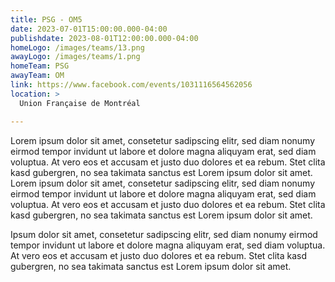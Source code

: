 ```yaml
---
title: PSG - OM5
date: 2023-07-01T15:00:00.000-04:00
publishdate: 2023-08-01T12:00:00.000-04:00
homeLogo: /images/teams/13.png
awayLogo: /images/teams/1.png
homeTeam: PSG
awayTeam: OM
link: https://www.facebook.com/events/1031116564562056
location: >
  Union Française de Montréal

---
```


Lorem ipsum dolor sit amet, consetetur sadipscing elitr, sed diam nonumy eirmod tempor invidunt ut labore et dolore magna aliquyam erat, sed diam voluptua. At vero eos et accusam et justo duo dolores et ea rebum. Stet clita kasd gubergren, no sea takimata sanctus est Lorem ipsum dolor sit amet. Lorem ipsum dolor sit amet, consetetur sadipscing elitr, sed diam nonumy eirmod tempor invidunt ut labore et dolore magna aliquyam erat, sed diam voluptua. At vero eos et accusam et justo duo dolores et ea rebum. Stet clita kasd gubergren, no sea takimata sanctus est Lorem ipsum dolor sit amet.

Ipsum dolor sit amet, consetetur sadipscing elitr, sed diam nonumy eirmod tempor invidunt ut labore et dolore magna aliquyam erat, sed diam voluptua. At vero eos et accusam et justo duo dolores et ea rebum. Stet clita kasd gubergren, no sea takimata sanctus est Lorem ipsum dolor sit amet.
